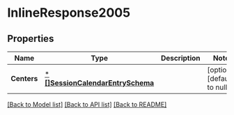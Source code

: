 # InlineResponse2005

## Properties
Name | Type | Description | Notes
------------ | ------------- | ------------- | -------------
**Centers** | [***[]SessionCalendarEntrySchema**](array.md) |  | [optional] [default to null]

[[Back to Model list]](../README.md#documentation-for-models) [[Back to API list]](../README.md#documentation-for-api-endpoints) [[Back to README]](../README.md)

